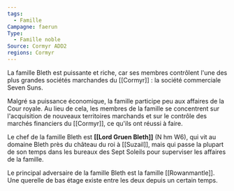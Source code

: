 ```yaml
---
tags:
  - Famille
Campagne: faerun
Type:
  - Famille noble
Source: Cormyr ADD2
regions: Cormyr
---
```

La famille Bleth est puissante et riche, car ses membres contrôlent l'une des plus grandes sociétés marchandes du [[Cormyr]] : la société commerciale Seven Suns.

Malgré sa puissance économique, la famille participe peu aux affaires de la Cour royale. Au lieu de cela, les membres de la famille se concentrent sur l'acquisition de nouveaux territoires marchands et sur le contrôle des marchés financiers du [[Cormyr]], ce qu'ils ont réussi à faire.

Le chef de la famille Bleth est **[[Lord Gruen Bleth]]** (N hm W6), qui vit au domaine Bleth près du château du roi à [[Suzail]], mais qui passe la plupart de son temps dans les bureaux des Sept Soleils pour superviser les affaires de la famille.

Le principal adversaire de la famille Bleth est la famille [[Rowanmantle]]. Une querelle de bas étage existe entre les deux depuis un certain temps.